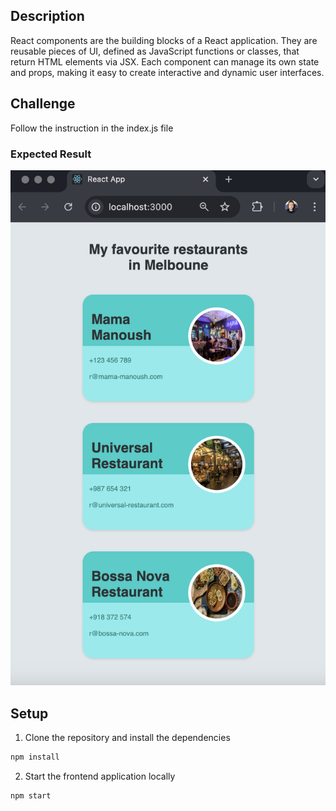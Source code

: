 ## Description
React components are the building blocks of a React application. They are reusable pieces of UI, defined as JavaScript functions or classes, that return HTML elements via JSX. Each component can manage its own state and props, making it easy to create interactive and dynamic user interfaces.

## Challenge
Follow the instruction in the index.js file

### Expected Result
![image](./src/assets/challenge.png)

## Setup

1. Clone the repository and install the dependencies
```bash
npm install
```
2. Start the frontend application locally
```bash
npm start
```
